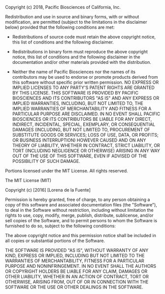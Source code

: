 Copyright (c) 2018, Pacific Biosciences of California, Inc.

Redistribution and use in source and binary forms, with or without modification, are permitted (subject to the limitations in the disclaimer below) provided that the following conditions are met:

*  Redistributions of source code must retain the above copyright notice, this list of conditions and the following disclaimer.
 
*  Redistributions in binary form must reproduce the above copyright notice, this list of conditions and the following disclaimer in the documentation and/or other materials provided with the distribution.
 
*  Neither the name of Pacific Biosciences nor the names of its contributors may be used to endorse or promote products derived from this software without specific prior written permission.
NO EXPRESS OR IMPLIED LICENSES TO ANY PARTY'S PATENT RIGHTS ARE GRANTED BY THIS LICENSE. THIS SOFTWARE IS PROVIDED BY PACIFIC BIOSCIENCES AND ITS CONTRIBUTORS "AS IS" AND ANY EXPRESS OR IMPLIED WARRANTIES, INCLUDING, BUT NOT LIMITED TO, THE IMPLIED WARRANTIES OF MERCHANTABILITY AND FITNESS FOR A PARTICULAR PURPOSE ARE DISCLAIMED. IN NO EVENT SHALL PACIFIC BIOSCIENCES OR ITS CONTRIBUTORS BE LIABLE FOR ANY DIRECT, INDIRECT, INCIDENTAL, SPECIAL, EXEMPLARY, OR CONSEQUENTIAL DAMAGES (INCLUDING, BUT NOT LIMITED TO, PROCUREMENT OF SUBSTITUTE GOODS OR SERVICES; LOSS OF USE, DATA, OR PROFITS; OR BUSINESS INTERRUPTION) HOWEVER CAUSED AND ON ANY THEORY OF LIABILITY, WHETHER IN CONTRACT, STRICT LIABILITY, OR TORT (INCLUDING NEGLIGENCE OR OTHERWISE) ARISING IN ANY WAY OUT OF THE USE OF THIS SOFTWARE, EVEN IF ADVISED OF THE POSSIBILITY OF SUCH DAMAGE.

 

Portions licensed under the MIT License. All rights reserved.

The MIT License (MIT)

Copyright (c) [2016] [Lorena de la Fuente]

Permission is hereby granted, free of charge, to any person obtaining a copy of this software and associated documentation files (the "Software"), to deal in the Software without restriction, including without limitation the rights to use, copy, modify, merge, publish, distribute, sublicense, and/or sell copies of the Software, and to permit persons to whom the Software is furnished to do so, subject to the following conditions:

The above copyright notice and this permission notice shall be included in all copies or substantial portions of the Software.

THE SOFTWARE IS PROVIDED "AS IS", WITHOUT WARRANTY OF ANY KIND, EXPRESS OR IMPLIED, INCLUDING BUT NOT LIMITED TO THE WARRANTIES OF MERCHANTABILITY, FITNESS FOR A PARTICULAR PURPOSE AND NONINFRINGEMENT. IN NO EVENT SHALL THE AUTHORS OR COPYRIGHT HOLDERS BE LIABLE FOR ANY CLAIM, DAMAGES OR OTHER LIABILITY, WHETHER IN AN ACTION OF CONTRACT, TORT OR OTHERWISE, ARISING FROM, OUT OF OR IN CONNECTION WITH THE SOFTWARE OR THE USE OR OTHER DEALINGS IN THE SOFTWARE.
